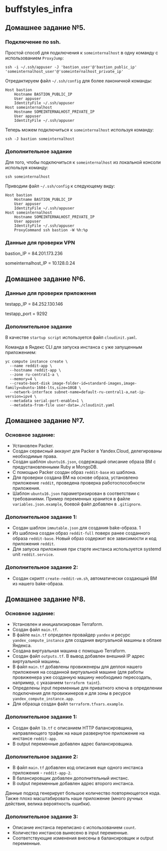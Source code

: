 # buffstyles_infra


## Домашнее задание №5.
### Подключение по ssh.

Простой способ для подключения к `someinternalhost` в одну команду с использованием `ProxyJump`:
```
ssh -i ~/.ssh/appuser -J 'bastion_user'@'bastion_public_ip' 'someinternalhost_user'@'someinternalhost_private_ip'
```

Отредактируем файл `~/.ssh/config` для более лаконичной команды:
```
Host bastion
	Hostname BASTION_PUBLIC_IP
	User appuser
	IdentityFile ~/.ssh/appuser
Host someinternalhost
	Hostname SOMEINTERNALHOST_PRIVATE_IP
	User appuser
	IdentityFile ~/.ssh/appuser
```

Теперь можем подключиться к `someinternalhost` используя команду:
```
ssh -J bastion someinternalhost
```
### Дополнительное задание

Для того, чтобы подключиться к `someinternalhost` из локальной консоли используя команду:
```
ssh someinternalhost
```

Приводим файл `~/.ssh/config` к следующему виду:
```
Host bastion
	Hostname BASTION_PUBLIC_IP
	User appuser
	IdentityFile ~/.ssh/appuser
Host someinternalhost
	Hostname SOMEINTERNALHOST_PRIVATE_IP
	User appuser
	IdentityFile ~/.ssh/appuser
	ProxyCommand ssh bastion -W %h:%p
```

### Данные для проверки VPN

bastion_IP = 84.201.173.236

someinternalhost_IP = 10.128.0.24


## Домашнее задание №6.

### Данные для проверки приложения

testapp_IP = 84.252.130.146

testapp_port = 9292

### Дополнительное задание

В качестве `startup script` используется файл `cloudinit.yaml`.

Команда в Яндекс CLI для запуска инстанса с уже запущенным приложением:
```
yc compute instance create \
  --name reddit-app \
  --hostname reddit-app \
  --zone ru-central1-a \
  --memory=4 \
  --create-boot-disk image-folder-id=standard-images,image-family=ubuntu-1604-lts,size=10GB \
  --network-interface subnet-name=default-ru-central1-a,nat-ip-version=ipv4 \
  --metadata serial-port-enable=1 \
  --metadata-from-file user-data=./cloudinit.yaml
```

## Домашнее задание №7.

### Основное задание:

  - Установлен Packer.
  - Создан сервисный аккаунт для Packer в Yandex.Cloud, делегированы необходимые права.
  - Создан шаблон `ubuntu16.json`, содержащий описание образа ВМ с предустановленными Ruby и MongoDB.
  - С помощью Packer создан образ `reddit-base` из шаблона.
  - Для проверки создана ВМ на основе образа, установлено приложение `reddit`, проведена проверка работоспособности приложения.
  - Шаблон `ubuntu16.json` параметризирован в соответствии с требованиями. Пример переменных хранится в файле `variables.json.example`, боевой файл добавлен в `.gitignore`.

### Дополнительное задание 1:

 - Создан шаблон `immutable.json` для создания bake-образа. 1
 - Из шаблона создан образ `reddit-full` поверх ранее созданного образа `reddit-base`. Новый образ содержит все зависимости и код приложения `reddit`.
 - Для запуска приложения при старте инстанса используется systemd unit `reddit.service`.

 ### Дополнительное задание 2:

 - Создан скрипт `create-reddit-vm.sh`, автоматически создающий ВМ из нашего bake-образа.


## Домашнее задание №8.

### Основное задание:

 - Установлен и инициализирован Terraform.
 - Создан файл `main.tf`.
 - В файле `main.tf` определен провайдер `yandex` и ресурс `yandex_compute_instance` для создания виртуальной машины в облаке Яндекса.
 - Создана виртуальная машина с помощью Terraform.
 - Создан файл `outputs.tf`. В вывод добавлен внешний IP адрес виртуальной машины.
 - В файл `main.tf` добавлены провиженеры для деплоя нашего приложения на созданной виртуальной машине (для работы провиженера уже созданную машину необходимо пересоздать, например, с указанием `terraform taint`).
 - Определены input переменные для приватного ключа в определении подключения для провижинеров и для зоны в ресурсе `yandex_compute_instance.app`.
 - Для образца создан файл `terraform.tfvars.example`.

 ### Дополнительное задание 1:

  - Создан файл `lb.tf` с описанием HTTP балансировщика, направляющего трафик на наше
  развернутое приложение на инстансе `reddit-app`.
  - В output переменные добавлен адрес балансировщика.

### Дополнительное задание 2:

  - В файл `main.tf` добавлен код описания еще одного инстанса приложения - `reddit-app-2`.
  - В балансировщик добавлен дополнительный инстанс.
  - В output переменные добавлен адрес второго инстанса.

Данные подход генерирует большое количество повторяющегося кода. Также плохо масштабировать наше приложение (много ручных действия, велика вероятность ошибки).

### Дополнительное задание 3:

  - Описание инстанса переписано с использованием `count`.
  - Количество инстансов вынесено в input переменные.
  - Соответствующие изменения внесены в балансировщик и output переменные.
